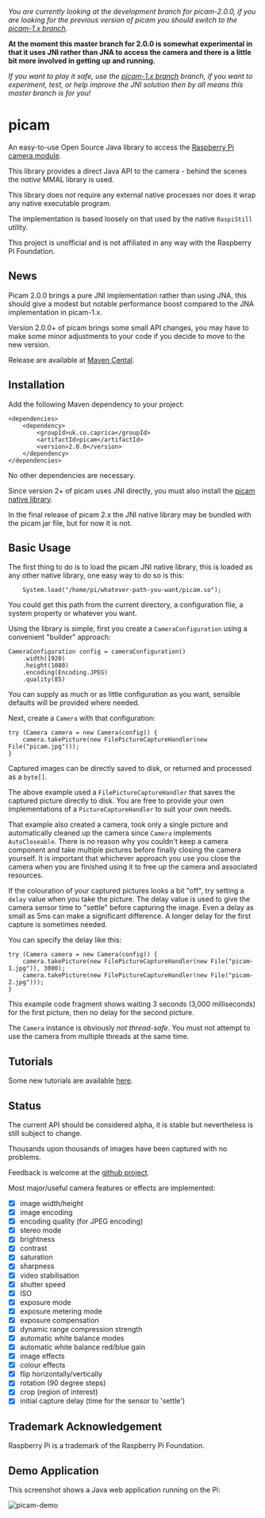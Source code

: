 *You are currently looking at the development branch for picam-2.0.0, if you are looking for the previous version of
picam you should switch to the [picam-1.x branch](https://github.com/caprica/picam/tree/picam-1.x).*

**At the moment this master branch for 2.0.0 is somewhat experimental in that it uses JNI rather than JNA to access the
camera and there is a little bit more involved in getting up and running.**

*If you want to play it safe, use the [picam-1.x branch](https://github.com/caprica/picam/tree/picam-1.x) branch, if you
want to experiment, test, or help improve the JNI solution then by all means this master branch is for you!*

picam
=====

An easy-to-use Open Source Java library to access the [Raspberry Pi](https://www.raspberrypi.org/)
[camera module](https://www.raspberrypi.org/products/camera-module).

This library provides a direct Java API to the camera - behind the scenes the *native* MMAL library is used.

This library does *not* require any external native processes nor does it wrap any native executable program.

The implementation is based loosely on that used by the native `RaspiStill` utility.

This project is unofficial and is not affiliated in any way with the Raspberry Pi Foundation.

News
----

Picam 2.0.0 brings a pure JNI implementation rather than using JNA, this should give a modest but notable performance
boost compared to the JNA implementation in picam-1.x.

Version 2.0.0+ of picam brings some small API changes, you may have to make some minor adjustments to your code if you
decide to move to the new version.

Release are available at [Maven Cental](https://search.maven.org/search?q=a:picam).

Installation
------------

Add the following Maven dependency to your project:

    <dependencies>
        <dependency>
            <groupId>uk.co.caprica</groupId>
            <artifactId>picam</artifactId>
            <version>2.0.0</version>
        </dependency>
    </dependencies>

No other dependencies are necessary.

Since version 2+ of picam uses JNI directly, you must also install the
[picam native library](https://github.com/caprica/picam-native).

In the final release of picam 2.x the JNI native library may be bundled with the picam jar file, but for now it is not.

Basic Usage
-----------

The first thing to do is to load the picam JNI native library, this is loaded as any other native library, one easy way
to do so is this:

```
    System.load("/home/pi/whatever-path-you-want/picam.so");

```

You could get this path from the current directory, a configuration file, a system property or whatever you want.

Using the library is simple, first you create a `CameraConfiguration` using a convenient "builder" approach:

```
CameraConfiguration config = cameraConfiguration()
    .width(1920)
    .height(1080)
    .encoding(Encoding.JPEG)
    .quality(85)
```
You can supply as much or as little configuration as you want, sensible defaults will be provided where needed.

Next, create a `Camera` with that configuration:
```
try (Camera camera = new Camera(config)) {
    camera.takePicture(new FilePictureCaptureHandler(new File("picam.jpg")));
}
```
Captured images can be directly saved to disk, or returned and processed as a `byte[]`.

The above example used a `FilePictureCaptureHandler` that saves the captured picture directly to disk. You are free to
provide your own implementations of a `PictureCaptureHandler` to suit your own needs.

That example also created a camera, took only a single picture and automatically cleaned up the camera since `Camera`
implements `AutoCloseable`. There is no reason why you couldn't keep a camera component and take multiple pictures
before finally closing the camera yourself. It is important that whichever approach you use you close the camera when
you are finished using it to free up the camera and associated resources.

If the colouration of your captured pictures looks a bit "off", try setting a `delay` value when you take the picture.
The delay value is used to give the camera sensor time to "settle" before capturing the image. Even a delay as small as
5ms can make a significant difference. A longer delay for the first capture is sometimes needed.

You can specify the delay like this:

```
try (Camera camera = new Camera(config)) {
    camera.takePicture(new FilePictureCaptureHandler(new File("picam-1.jpg")), 3000);
    camera.takePicture(new FilePictureCaptureHandler(new File("picam-2.jpg")));
}
```
This example code fragment shows waiting 3 seconds (3,000 milliseconds) for the first picture, then no delay for the
second picture.

The `Camera` instance is obviously *not thread-safe*. You must not attempt to use the camera from multiple threads at
the same time.

Tutorials
---------

Some new tutorials are available [here](http://capricasoftware.co.uk/projects/picam/tutorials).

Status
------

The current API should be considered alpha, it is stable but nevertheless is still subject to change.

Thousands upon thousands of images have been captured with no problems.

Feedback is welcome at the [github project](https://github.com/caprica/picam).

Most major/useful camera features or effects are implemented:

- [x] image width/height
- [x] image encoding
- [x] encoding quality (for JPEG encoding)
- [x] stereo mode
- [x] brightness
- [x] contrast
- [x] saturation
- [x] sharpness
- [x] video stabilisation
- [x] shutter speed
- [x] ISO
- [x] exposure mode
- [x] exposure metering mode
- [x] exposure compensation
- [x] dynamic range compression strength
- [x] automatic white balance modes
- [x] automatic white balance red/blue gain
- [x] image effects
- [x] colour effects
- [x] flip horizontally/vertically
- [x] rotation (90 degree steps)
- [x] crop (region of interest)
- [x] initial capture delay (time for the sensor to 'settle')

Trademark Acknowledgement
-------------------------

Raspberry Pi is a trademark of the Raspberry Pi Foundation.

Demo Application
----------------

This screenshot shows a Java web application running on the Pi:

![picam-demo](https://github.com/caprica/picam/raw/master/etc/demo.png "picam-demo")
